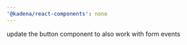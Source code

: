 ```yaml
---
'@kadena/react-components': none
---
```


update the button component to also work with form events
